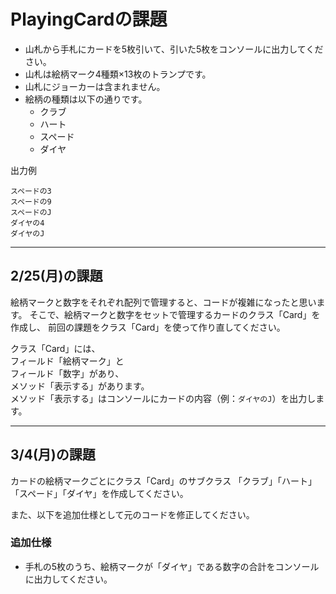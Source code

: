 # PlayingCardの課題

- 山札から手札にカードを5枚引いて、引いた5枚をコンソールに出力してください。
- 山札は絵柄マーク4種類×13枚のトランプです。
- 山札にジョーカーは含まれません。
- 絵柄の種類は以下の通りです。
  - クラブ
  - ハート
  - スペード
  - ダイヤ


出力例
~~~
スペードの3
スペードの9
スペードのJ
ダイヤの4
ダイヤのJ
~~~

___
## 2/25(月)の課題
絵柄マークと数字をそれぞれ配列で管理すると、コードが複雑になったと思います。
そこで、絵柄マークと数字をセットで管理するカードのクラス「Card」を作成し、
前回の課題をクラス「Card」を使って作り直してください。

クラス「Card」には、  
フィールド「絵柄マーク」と  
フィールド「数字」があり、  
メソッド「表示する」があります。  
メソッド「表示する」はコンソールにカードの内容（例：`ダイヤのJ`）を出力します。

___
## 3/4(月)の課題
カードの絵柄マークごとにクラス「Card」のサブクラス
「クラブ」「ハート」「スペード」「ダイヤ」を作成してください。

また、以下を追加仕様として元のコードを修正してください。
### 追加仕様
- 手札の5枚のうち、絵柄マークが「ダイヤ」である数字の合計をコンソールに出力してください。
